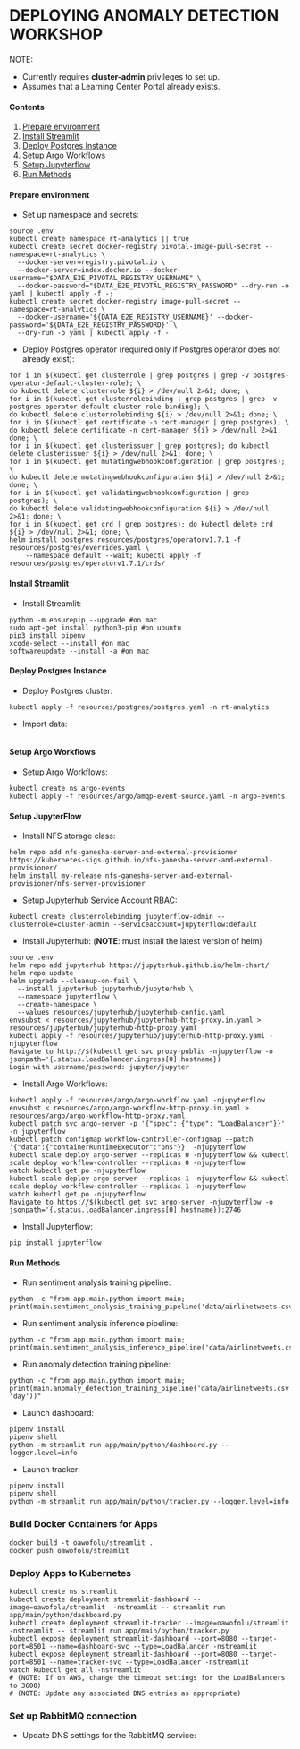 # DEPLOYING ANOMALY DETECTION WORKSHOP

NOTE:
* Currently requires **cluster-admin** privileges to set up.
* Assumes that a Learning Center Portal already exists.

#### Contents
1. [Prepare environment](#prepare-env)
2. [Install Streamlit](#install-streamlit)
3. [Deploy Postgres Instance](#deploy-anomaly-postgres)
4. [Setup Argo Workflows](#setup-argo-workflows)
5. [Setup Jupyterflow](#setup-jupyterflow)
6. [Run Methods](#run-methods)

#### Prepare environment <a name="prepare-env"/>
* Set up namespace and secrets:
```
source .env
kubectl create namespace rt-analytics || true
kubectl create secret docker-registry pivotal-image-pull-secret --namespace=rt-analytics \
  --docker-server=registry.pivotal.io \
  --docker-server=index.docker.io --docker-username="$DATA_E2E_PIVOTAL_REGISTRY_USERNAME" \
  --docker-password="$DATA_E2E_PIVOTAL_REGISTRY_PASSWORD" --dry-run -o yaml | kubectl apply -f -;
kubectl create secret docker-registry image-pull-secret --namespace=rt-analytics \
  --docker-username='${DATA_E2E_REGISTRY_USERNAME}' --docker-password='${DATA_E2E_REGISTRY_PASSWORD}' \
  --dry-run -o yaml | kubectl apply -f -
```
* Deploy Postgres operator (required only if Postgres operator does not already exist):
```
for i in $(kubectl get clusterrole | grep postgres | grep -v postgres-operator-default-cluster-role); \
do kubectl delete clusterrole ${i} > /dev/null 2>&1; done; \
for i in $(kubectl get clusterrolebinding | grep postgres | grep -v postgres-operator-default-cluster-role-binding); \
do kubectl delete clusterrolebinding ${i} > /dev/null 2>&1; done; \
for i in $(kubectl get certificate -n cert-manager | grep postgres); \
do kubectl delete certificate -n cert-manager ${i} > /dev/null 2>&1; done; \
for i in $(kubectl get clusterissuer | grep postgres); do kubectl delete clusterissuer ${i} > /dev/null 2>&1; done; \
for i in $(kubectl get mutatingwebhookconfiguration | grep postgres); \
do kubectl delete mutatingwebhookconfiguration ${i} > /dev/null 2>&1; done; \
for i in $(kubectl get validatingwebhookconfiguration | grep postgres); \
do kubectl delete validatingwebhookconfiguration ${i} > /dev/null 2>&1; done; \
for i in $(kubectl get crd | grep postgres); do kubectl delete crd ${i} > /dev/null 2>&1; done; \
helm install postgres resources/postgres/operatorv1.7.1 -f resources/postgres/overrides.yaml \
    --namespace default --wait; kubectl apply -f resources/postgres/operatorv1.7.1/crds/
```

#### Install Streamlit <a name="prepare-env"/>
* Install Streamlit:
```
python -m ensurepip --upgrade #on mac
sudo apt-get install python3-pip #on ubuntu 
pip3 install pipenv
xcode-select --install #on mac
softwareupdate --install -a #on mac
```

#### Deploy Postgres Instance <a name="deploy-anomaly-postgres"/>
* Deploy Postgres cluster:
``` 
kubectl apply -f resources/postgres/postgres.yaml -n rt-analytics
```

* Import data:
```

```

#### Setup Argo Workflows <a name="setup-argo-workflows"/>
* Setup Argo Workflows:
```
kubectl create ns argo-events
kubectl apply -f resources/argo/amqp-event-source.yaml -n argo-events

```

#### Setup JupyterFlow <a name="setup-jupyterflow"/>
* Install NFS storage class:
```
helm repo add nfs-ganesha-server-and-external-provisioner https://kubernetes-sigs.github.io/nfs-ganesha-server-and-external-provisioner/
helm install my-release nfs-ganesha-server-and-external-provisioner/nfs-server-provisioner
```

* Setup Jupyterhub Service Account RBAC:
```
kubectl create clusterrolebinding jupyterflow-admin --clusterrole=cluster-admin --serviceaccount=jupyterflow:default
```

* Install Jupyterhub: (**NOTE**: must install the latest version of helm)
```
source .env
helm repo add jupyterhub https://jupyterhub.github.io/helm-chart/
helm repo update
helm upgrade --cleanup-on-fail \
  --install jupyterhub jupyterhub/jupyterhub \
  --namespace jupyterflow \
  --create-namespace \
  --values resources/jupyterhub/jupyterhub-config.yaml
envsubst < resources/jupyterhub/jupyterhub-http-proxy.in.yaml > resources/jupyterhub/jupyterhub-http-proxy.yaml
kubectl apply -f resources/jupyterhub/jupyterhub-http-proxy.yaml -njupyterflow
Navigate to http://$(kubectl get svc proxy-public -njupyterflow -o jsonpath='{.status.loadBalancer.ingress[0].hostname})
Login with username/password: jupyter/jupyter
```

* Install Argo Workflows:
```
kubectl apply -f resources/argo/argo-workflow.yaml -njupyterflow
envsubst < resources/argo/argo-workflow-http-proxy.in.yaml > resources/argo/argo-workflow-http-proxy.yaml
kubectl patch svc argo-server -p '{"spec": {"type": "LoadBalancer"}}' -n jupyterflow
kubectl patch configmap workflow-controller-configmap --patch '{"data":{"containerRuntimeExecutor":"pns"}}' -njupyterflow
kubectl scale deploy argo-server --replicas 0 -njupyterflow && kubectl scale deploy workflow-controller --replicas 0 -njupyterflow
watch kubectl get po -njupyterflow
kubectl scale deploy argo-server --replicas 1 -njupyterflow && kubectl scale deploy workflow-controller --replicas 1 -njupyterflow
watch kubectl get po -njupyterflow
Navigate to https://$(kubectl get svc argo-server -njupyterflow -o jsonpath='{.status.loadBalancer.ingress[0].hostname}):2746
```

* Install Jupyterflow:
```
pip install jupyterflow
```

#### Run Methods
* Run sentiment analysis training pipeline:
```
python -c "from app.main.python import main; print(main.sentiment_analysis_training_pipeline('data/airlinetweets.csv'))"
```

* Run sentiment analysis inference pipeline:
```
python -c "from app.main.python import main; print(main.sentiment_analysis_inference_pipeline('data/airlinetweets.csv'))"
```

* Run anomaly detection training pipeline:
```
python -c "from app.main.python import main; print(main.anomaly_detection_training_pipeline('data/airlinetweets.csv', 'day'))"
```

* Launch dashboard:
```
pipenv install
pipenv shell
python -m streamlit run app/main/python/dashboard.py --logger.level=info
```

* Launch tracker:
```
pipenv install
pipenv shell
python -m streamlit run app/main/python/tracker.py --logger.level=info
```

### Build Docker Containers for Apps
```
docker build -t oawofolu/streamlit .
docker push oawofolu/streamlit
```

### Deploy Apps to Kubernetes
```
kubectl create ns streamlit
kubectl create deployment streamlit-dashboard --image=oawofolu/streamlit  -nstreamlit -- streamlit run app/main/python/dashboard.py
kubectl create deployment streamlit-tracker --image=oawofolu/streamlit  -nstreamlit -- streamlit run app/main/python/tracker.py
kubectl expose deployment streamlit-dashboard --port=8080 --target-port=8501 --name=dashboard-svc --type=LoadBalancer -nstreamlit
kubectl expose deployment streamlit-dashboard --port=8080 --target-port=8501 --name=tracker-svc --type=LoadBalancer -nstreamlit
watch kubectl get all -nstreamlit
# (NOTE: If on AWS, change the timeout settings for the LoadBalancers to 3600)
# (NOTE: Update any associated DNS entries as appropriate)
```

### Set up RabbitMQ connection
* Update DNS settings for the RabbitMQ service:
